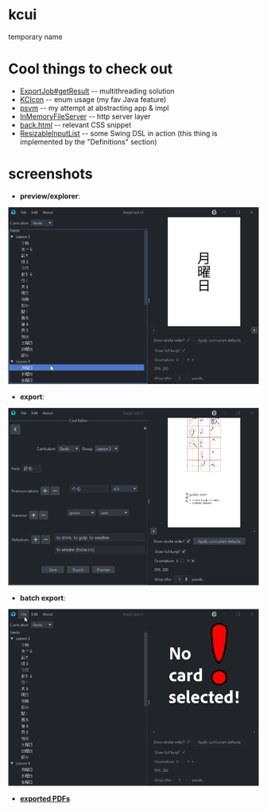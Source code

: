 # kcui
temporary name 

# Cool things to check out 
- [ExportJob#getResult](https://github.com/vhagedorn/kcui/blob/8291af0a022fc3da3ae22bdff987c5d839322775/src/main/java/me/vadim/ja/kc/render/impl/ctx/ExportJob.java#L68) -- multithreading solution
- [KCIcon](https://github.com/vhagedorn/kcui/blob/8291af0a022fc3da3ae22bdff987c5d839322775/src/main/java/me/vadim/ja/kc/ui/KCIcon.java#L15) -- enum usage (my fav Java feature)
- [psvm](https://github.com/vhagedorn/kcui/blob/8291af0a022fc3da3ae22bdff987c5d839322775/src/main/java/me/vadim/ja/Main.java#L10) -- my attempt at abstracting app & impl
- [InMemoryFileServer](https://github.com/vhagedorn/kcui/blob/8291af0a022fc3da3ae22bdff987c5d839322775/src/main/java/me/vadim/ja/kc/render/InMemoryFileServer.java#L24) -- http server layer
- [back.html](https://github.com/vhagedorn/kcui/blob/31f27f6c757abf488a0c51278eaf1e310cf71ae5/src/main/resources/doc/back.html#L68) -- relevant CSS snippet
- [ResizableInputList](https://github.com/vhagedorn/kcui/blob/master/src/main/kotlin/me/vadim/ja/kc/ResizableInputList.kt) -- some Swing DSL in action (this thing is implemented by the "Definitions" section)

# screenshots

- **preview/explorer**:

  
![preview/explorer](doc/java_Zv8ObnG9M3.gif)



- **export**:


![export](doc/java_6vfaCzXmNI.gif)



- **batch export**:


![batch export](doc/java_Dw0aOsCseH.gif)



- **[exported PDFs](https://github.com/vhagedorn/kcui/tree/master/doc)**
